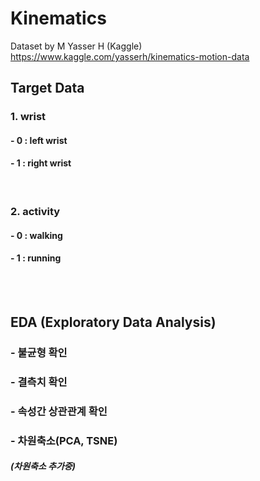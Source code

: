 # Kinematics
Dataset by M Yasser H (Kaggle)
https://www.kaggle.com/yasserh/kinematics-motion-data



## Target Data

### 1. wrist
#### - 0 : left wrist
#### - 1 : right wrist

</br>

### 2. activity
#### - 0 : walking
#### - 1 : running

</br>

</br>

## EDA (Exploratory Data Analysis)
### - 불균형 확인
### - 결측치 확인
### - 속성간 상관관계 확인
### - 차원축소(PCA, TSNE)
##### (차원축소 추가중)
